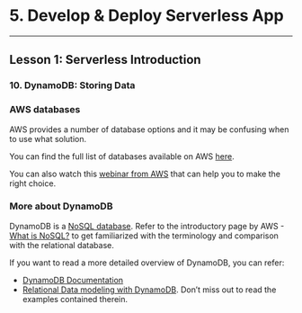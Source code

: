 # 5. Develop & Deploy Serverless App
___

## Lesson 1: Serverless Introduction

### 10. DynamoDB: Storing Data



### AWS databases
AWS provides a number of database options and it may be confusing when to use what solution.

You can find the full list of databases available on AWS [here](https://aws.amazon.com/products/databases/).

You can also watch this [webinar from AWS](https://www.youtube.com/watch?v=6K0Sds9Y2N0) that can help you to make the right choice.


### More about DynamoDB

DynamoDB is a [NoSQL database](https://en.wikipedia.org/wiki/NoSQL). Refer to the introductory page by AWS - [What is NoSQL?](https://aws.amazon.com/nosql/) to get familiarized with the terminology and comparison with the relational database.

If you want to read a more detailed overview of DynamoDB, you can refer:

* [DynamoDB Documentation](https://docs.aws.amazon.com/amazondynamodb/latest/developerguide/Introduction.html)
* [Relational Data modeling with DynamoDB](https://docs.aws.amazon.com/amazondynamodb/latest/developerguide/bp-relational-modeling.html). Don’t miss out to read the examples contained therein.